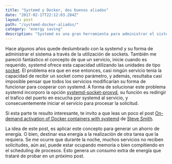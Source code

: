 ```yaml
---
title: "Systemd y Docker, dos buenos aliados"
date: "2017-02-17T22:12:03.284Z"
layout: post
path: "/systemd-docker-aliados/"
category: "energy saving"
description: "Systemd es una gran herramienta para administrar el sistema, y docker es fantástico para proveer servicios, además ambos en conjunto, pueden generar un ahorro de energía."
---
```


Hace algunos años quede deslumbrado con la systemd y su forma de administrar el sistema a través de la utilización de sockets. También me pareció fantástico el concepto de que un servicio, inicie cuando es requerido, systemd ofrece esta capacidad utilizando las unidades de tipo [socket](https://www.freedesktop.org/software/systemd/man/systemd.socket.html).
El problema era que en ese entonces, casi ningún servicio tenia la capacidad de recibir un socket como parámetro, y además, resultaba casi imposible pensar que todos los servicios modificarían su forma de funcionar para cooperar con systemd.
A forma de solucionar este problema systemd incorporo la opción [systemd-socket-proxyd](https://www.freedesktop.org/software/systemd/man/systemd-socket-proxyd.html), su función es redirigir el trafico del puerto en escucha por systemd al servicio, y consecuentemente iniciar el servicio para procesar la solicitud.

Si esta parte te resulto interesante, te invito a que leas un poco el post [On-demand activation of Docker containers with systemd](https://developer.atlassian.com/blog/2015/03/docker-systemd-socket-activation/) de [Steve Smith](https://developer.atlassian.com/blog/authors/ssmith/).

La idea de este post, es aplicar este concepto para generar un ahorro de energía. O bien, destinar esa energía a la realización de otra tarea que la requiera. Se me ocurre que durante la noche, muchos servicios no reciben solicitudes, aún así, puede estar ocupando memoria o bien compitiendo en el scheduling de procesos. Esto genera un consumo extra de energía que trataré de probar en un próximo post.
